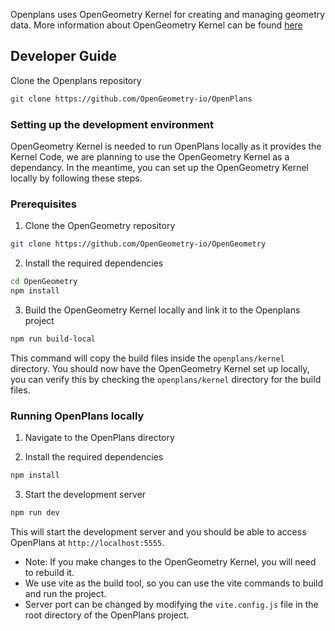 Openplans uses OpenGeometry Kernel for creating and managing geometry data.
More information about OpenGeometry Kernel can be found [here](https://docs.opengeometry.io/opengeometry/intro)

## Developer Guide

Clone the Openplans repository
```bash
git clone https://github.com/OpenGeometry-io/OpenPlans
```

### Setting up the development environment

OpenGeometry Kernel is needed to run OpenPlans locally as it provides the Kernel Code, we are planning to use the OpenGeometry Kernel as a dependancy. In the meantime, you can set up the OpenGeometry Kernel locally by following these steps.

### Prerequisites
1. Clone the OpenGeometry repository
```bash
git clone https://github.com/OpenGeometry-io/OpenGeometry
```

2. Install the required dependencies
```bash
cd OpenGeometry
npm install
```

3. Build the OpenGeometry Kernel locally and link it to the Openplans project
```bash
npm run build-local
```
This command will copy the build files inside the `openplans/kernel` directory.
You should now have the OpenGeometry Kernel set up locally, you can verify this by checking the `openplans/kernel` directory for the build files.

### Running OpenPlans locally
1. Navigate to the OpenPlans directory

2. Install the required dependencies
```bash
npm install
```

3. Start the development server
```bash
npm run dev
```

This will start the development server and you should be able to access OpenPlans at `http://localhost:5555`.

- Note: If you make changes to the OpenGeometry Kernel, you will need to rebuild it.
- We use vite as the build tool, so you can use the vite commands to build and run the project.
- Server port can be changed by modifying the `vite.config.js` file in the root directory of the OpenPlans project.